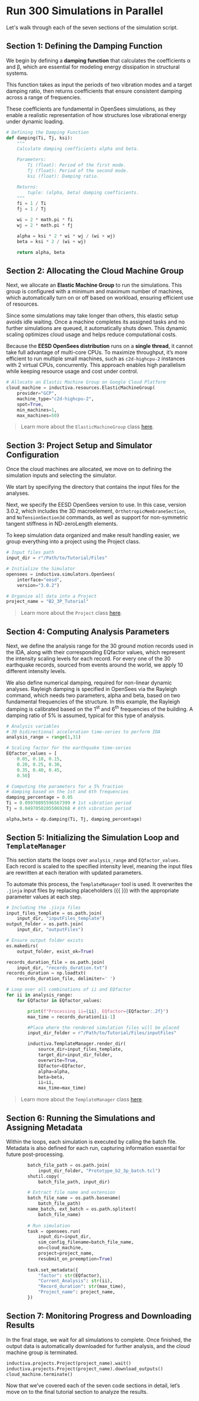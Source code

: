 # Run 300 Simulations in Parallel
Let's walk through each of the seven sections of the simulation script.

## Section 1: Defining the Damping Function
We begin by defining a **damping function** that calculates the coefficients α and β, which are essential for modeling energy dissipation 
in structural systems.

This function takes as input the periods of two vibration modes and a target damping ratio, then returns coefficients that ensure 
consistent damping across a range of frequencies.

These coefficients are fundamental in OpenSees simulations, as they enable a realistic representation of how structures lose 
vibrational energy under dynamic loading.

```python
# Defining the Damping Function
def damping(Ti, Tj, ksi):
    """
    Calculate damping coefficients alpha and beta.

    Parameters:
        Ti (float): Period of the first mode.
        Tj (float): Period of the second mode.
        ksi (float): Damping ratio.

    Returns:
        tuple: (alpha, beta) damping coefficients.
    """
    fi = 1 / Ti
    fj = 1 / Tj

    wi = 2 * math.pi * fi
    wj = 2 * math.pi * fj

    alpha = ksi * 2 * wi * wj / (wi + wj)
    beta = ksi * 2 / (wi + wj)

    return alpha, beta
```

## Section 2: Allocating the Cloud Machine Group
Next, we allocate an **Elastic Machine Group** to run the simulations. This group is configured with a minimum and maximum 
number of machines, which automatically turn on or off based on workload, ensuring efficient use of resources.

Since some simulations may take longer than others, this elastic setup avoids idle waiting. Once a machine completes its assigned 
tasks and no further simulations are queued, it automatically shuts down. This dynamic scaling optimizes cloud usage and helps reduce computational costs.

Because the **EESD OpenSees distribution** runs on a **single thread**, it cannot take full advantage of multi-core CPUs. 
To maximize throughput, it’s more efficient to run multiple small machines, such as `c2d-highcpu-2` instances with 2 virtual 
CPUs, concurrently. This approach enables high parallelism while keeping resource usage and cost under control.

```python
# Allocate an Elastic Machine Group on Google Cloud Platform
cloud_machine = inductiva.resources.ElasticMachineGroup(
    provider="GCP",
    machine_type="c2d-highcpu-2",
    spot=True,
    min_machines=1,
    max_machines=50)
```

> Learn more about the `ElasticMachineGroup` class [here](https://inductiva.ai/guides/how-it-works/machines/computational_resources/elasticgroup_class).

## Section 3: Project Setup and Simulator Configuration
Once the cloud machines are allocated, we move on to defining the simulation inputs and selecting the simulator.

We start by specifying the directory that contains the input files for the analyses.

Next, we specify the EESD OpenSees version to use. In this case, version 3.0.2, which includes the 3D macroelement, `OrthotropicMembraneSection`, and `NoTensionSection3d` commands, as well as support for non-symmetric tangent stiffness in 
ND-zeroLength elements.

To keep simulation data organized and make result handling easier, we group everything into a project using the Project class.

```python
# Input files path
input_dir = r"/Path/to/Tutorial/Files"

# Initialize the Simulator
opensees = inductiva.simulators.OpenSees(
    interface="eesd",
    version="3.0.2")

# Organize all data into a Project
project_name = "B2_3P_Tutorial"
```

> Learn more about the `Project` class [here](https://inductiva.ai/guides/scale-up/projects/projects).

## Section 4: Computing Analysis Parameters
Next, we define the analysis range for the 30 ground motion records used in the IDA, along with their corresponding EQfactor values, which represent the intensity scaling levels for each record. For every one of the 30 earthquake records, sourced from events around the world, we apply 10 different intensity levels.

We also define numerical damping, required for non-linear dynamic analyses. Rayleigh damping is specified in OpenSees via the 
Rayleigh command, which needs two parameters, alpha and beta, based on two fundamental frequencies of the structure. In this example, 
the Rayleigh damping is calibrated based on the 1<sup>st</sup> and 6<sup>th</sup> frequencies of the building. A damping ratio of 5% 
is assumed, typical for this type of analysis.

```python
# Analysis variables
# 30 bidirectional acceleration time-series to perform IDA
analysis_range = range(1,31)

# Scaling factor for the earthquake time-series
EQfactor_values = [
    0.05, 0.10, 0.15,
    0.20, 0.25, 0.30,
    0.35, 0.40, 0.45,
    0.50]

# Computing the parameters for a 5% fraction
# damping based on the 1st and 6th frequencies
damping_percentage = 0.05
Ti = 0.09970895596567399 # 1st vibration period
Tj = 0.04970502055069268 # 6th vibration period

alpha,beta = dp.damping(Ti, Tj, damping_percentage)
```

## Section 5: Initializing the Simulation Loop and `TemplateManager`
This section starts the loops over `analysis_range` and `EQfactor_values`. Each record is scaled to the specified intensity level, 
meaning the input files are rewritten at each iteration with updated parameters.

To automate this process, the `TemplateManager` tool is used. It overwrites the `.jinja` input files by replacing placeholders ({{ }}) 
with the appropriate parameter values at each step.

```python
# Including the .jinja files
input_files_template = os.path.join(
    input_dir, "inputFiles_template")
output_folder = os.path.join(
    input_dir, "outputFiles")

# Ensure output folder exists
os.makedirs(
    output_folder, exist_ok=True)

records_duration_file = os.path.join(
    input_dir, "records_duration.txt")
records_duration = np.loadtxt(
    records_duration_file, delimiter=' ')

# Loop over all combinations of ii and EQfactor
for ii in analysis_range:
    for EQfactor in EQfactor_values:

        print(f"Processing ii={ii}, EQfactor={EQfactor:.2f}")
        max_time = records_duration[ii-1]

        #Place where the rendered simulation files will be placed
        input_dir_folder = r"/Path/to/Tutorial/Files/inputFiles"

        inductiva.TemplateManager.render_dir(
            source_dir=input_files_template,
            target_dir=input_dir_folder,
            overwrite=True,
            EQfactor=EQfactor,
            alpha=alpha,
            beta=beta,
            ii=ii,
            max_time=max_time)
```

> Learn more about the `TemplateManager` class [here](https://inductiva.ai/guides/scale-up/parallel-simulations/templating).

## Section 6: Running the Simulations and Assigning Metadata
Within the loops, each simulation is executed by calling the batch file. Metadata is also defined for each run, capturing 
information essential for future post-processing.

```python
        batch_file_path = os.path.join(
            input_dir_folder, "Prototype_b2_3p_batch.tcl")
        shutil.copy(
            batch_file_path, input_dir)

        # Extract file name and extension
        batch_file_name = os.path.basename(
            batch_file_path)
        name_batch, ext_batch = os.path.splitext(
            batch_file_name)
        
        # Run simulation
        task = opensees.run(
            input_dir=input_dir,
            sim_config_filename=batch_file_name,
            on=cloud_machine,
            project=project_name,
            resubmit_on_preemption=True)
        
        task.set_metadata({
            "factor": str(EQfactor),
            "Current_Analysis": str(ii),
            "Record_duration": str(max_time),
            "Project_name": project_name,
        })
```

## Section 7: Monitoring Progress and Downloading Results
In the final stage, we wait for all simulations to complete. Once finished, the output data is automatically downloaded for 
further analysis, and the cloud machine group is terminated.

```python
inductiva.projects.Project(project_name).wait()
inductiva.projects.Project(project_name).download_outputs()
cloud_machine.terminate()
```

Now that we’ve covered each of the seven code sections in detail, let’s move on to the final tutorial section to analyze the results.